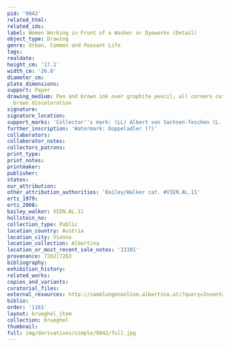 ```yaml
---
pid: '9842'
related_html: 
related_ids: 
label: Women Working in Front of a Washer or Dyeworks (Detail)
object_type: Drawing
genre: Urban, Common and Peasant Life
tags: 
realdate: 
height_cm: '17.1'
width_cm: '26.8'
diameter_cm: 
plate_dimensions: 
support: Paper
drawing_medium: Pen and brown ink over graphite pencil; all corners cut, spots of
  brown discoloration
signature: 
signature_location: 
support_marks: 'Collector''s mark: (LL) Albert von Sachsen-Teschen (L. 174)'
further_inscription: 'Watermark: Doppeladler (?)'
collaborators: 
collaborator_notes: 
collectors_patrons: 
print_type: 
print_notes: 
printmaker: 
publisher: 
states: 
our_attribution: 
other_attribution_authorities: 'Bailey/Walker cat. #VIEN.AL.11'
ertz_1979: 
ertz_2008: 
bailey_walker: VIEN.AL.11
hollstein_no: 
collection_type: Public
location_country: Austria
location_city: Vienna
location_collection: Albertina
location_or_most_recent_sale_notes: '13301'
provenance: 7262|7263
bibliography: 
exhibition_history: 
related_works: 
copies_and_variants: 
curatorial_files: 
external_resources: http://sammlungenonline.albertina.at/?query=Inventarnummer%3D%5B13301%5D&showtype=record
biblio: 
order: '1161'
layout: brueghel_item
collection: brueghel
thumbnail: 
full: img/derivatives/simple/9842/full.jpg
---
```

